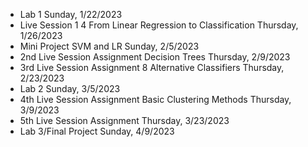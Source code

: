 * Lab 1 Sunday, 1/22/2023
* Live Session 1 4 From Linear Regression to Classification Thursday, 1/26/2023
* Mini Project SVM and LR Sunday, 2/5/2023
* 2nd Live Session Assignment Decision Trees Thursday, 2/9/2023
* 3rd Live Session Assignment 8 Alternative Classifiers Thursday, 2/23/2023
* Lab 2 Sunday, 3/5/2023
* 4th Live Session Assignment Basic Clustering Methods Thursday, 3/9/2023
* 5th Live Session Assignment Thursday, 3/23/2023
* Lab 3/Final Project Sunday, 4/9/2023
